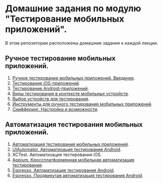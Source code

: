 # Домашние задания по модулю "Тестирование мобильных приложений".

В этом репозитории расположены домашние задания к каждой лекции.

## Ручное тестирование мобильных приложений.

1. [Ручное тестирование мобильных приложений. Введение](https://docs.google.com/spreadsheets/d/1IqiSYBoyzGZvaf0iou0KNoabHDON82gM/edit?gid=48090469#gid=48090469).
2. [Тестирование iOS-приложений](https://docs.google.com/spreadsheets/d/1h9n2UK923i8tGZhRNFTLrjBiTgd3j3m6/edit?gid=2043918268#gid=2043918268).
3. [Тестирование Android-приложений](https://docs.google.com/spreadsheets/d/1KaLq_JSde37UNPJrsnesGllGG4Qf0nWk/edit?gid=323520604#gid=323520604).
4. [Виды тестирования в контексте мобильных устройств](https://docs.google.com/spreadsheets/d/1RRPPkvxQ5XVzkoZSSSuwJeEwcxAV7p4N/edit?gid=691860141#gid=691860141).
5. [Выбор устройств для тестирования](https://docs.google.com/spreadsheets/d/1zysy1rDkJ2Loq8fza1GUbk0nQXL7dbDP/edit?gid=190692015#gid=190692015).
6. [Инструменты для ручного тестирования мобильных приложений](https://docs.google.com/spreadsheets/d/1-ToBEth9an623HbE_bplgbFkOW6ll4Z_/edit?gid=1623484543#gid=1623484543).
7. [Снифферинг. Настройка и возможности](https://docs.google.com/spreadsheets/d/1nHZeCnkZ0tZCeWhGsYkEil4NZ1WS0oOi/edit?gid=1223325030#gid=1223325030).

## Автоматизация тестирования мобильных приложений.
1. [Автоматизация тестирования мобильных приложений](https://github.com/YULLEN1/Automated_Mobile_Testing_Homework_2.1).
2. [UIAutomator. Автоматизация тестирования Android](https://github.com/YULLEN1/Automated_Mobile_Testing_Homework_2.2).
3. XCTest. Автоматизация тестирования iOS.
4. [Appium. Кроссплатформенная мобильная автоматизация тестирования](https://github.com/YULLEN1/Automated_Mobile_Testing_Homework_2.4).
5. [Espresso. Автоматизация тестирования Android](https://github.com/YULLEN1/Automated_Mobile_Testing_Homework_2.5).
6. [Espresso. Продвинутая автоматизация тестирования Android](https://github.com/YULLEN1/Automated_Mobile_Testing_Homework_2.6).
